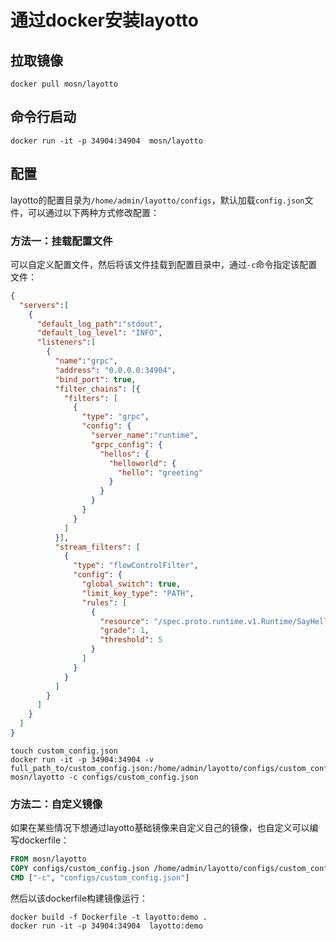 # 通过docker安装layotto

## 拉取镜像
```shell
docker pull mosn/layotto
```

## 命令行启动
```shell
docker run -it -p 34904:34904  mosn/layotto
```

## 配置
layotto的配置目录为``/home/admin/layotto/configs``，默认加载``config.json``文件，可以通过以下两种方式修改配置：
### 方法一：挂载配置文件
可以自定义配置文件，然后将该文件挂载到配置目录中，通过``-c``命令指定该配置文件：
```json
{
  "servers":[
    {
      "default_log_path":"stdout",
      "default_log_level": "INFO",
      "listeners":[
        {
          "name":"grpc",
          "address": "0.0.0.0:34904",
          "bind_port": true,
          "filter_chains": [{
            "filters": [
              {
                "type": "grpc",
                "config": {
                  "server_name":"runtime",
                  "grpc_config": {
                    "hellos": {
                      "helloworld": {
                        "hello": "greeting"
                      }
                    }
                  }
                }
              }
            ]
          }],
          "stream_filters": [
            {
              "type": "flowControlFilter",
              "config": {
                "global_switch": true,
                "limit_key_type": "PATH",
                "rules": [
                  {
                    "resource": "/spec.proto.runtime.v1.Runtime/SayHello",
                    "grade": 1,
                    "threshold": 5
                  }
                ]
              }
            }
          ]
        }
      ]
    }
  ]
}
```
```shell
touch custom_config.json
docker run -it -p 34904:34904 -v full_path_to/custom_config.json:/home/admin/layotto/configs/custom_config.json mosn/layotto -c configs/custom_config.json
```

### 方法二：自定义镜像
如果在某些情况下想通过layotto基础镜像来自定义自己的镜像，也自定义可以编写dockerfile：
```dockerfile
FROM mosn/layotto
COPY configs/custom_config.json /home/admin/layotto/configs/custom_config.json
CMD ["-c", "configs/custom_config.json"]
```
然后以该dockerfile构建镜像运行：
```shell
docker build -f Dockerfile -t layotto:demo . 
docker run -it -p 34904:34904  layotto:demo
```